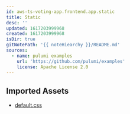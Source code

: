 ```yaml
---
id: aws-ts-voting-app.frontend.app.static
title: Static
desc: ''
updated: 1617203999968
created: 1617203999968
isDir: true
gitNotePath: '{{ noteHiearchy }}/README.md'
sources:
  - name: pulumi examples
    url: 'https://github.com/pulumi/examples'
    license: Apache License 2.0
---
```

## Imported Assets

- [default.css](/assets/default.css)

